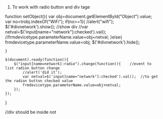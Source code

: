 1. To work with radio button and div tage

function setObject(){
	var obj=document.getElementById("Object").value;
	var no=trobj.indexOf("WiFi");
	if(no>=1){
		//alert("wifi");
		$('#divnetwork').show();   //show div
		//var netval=$('input[name="network"]:checked').val();
		//frmdevicetype.parameterName.value=obj+netval;
	}else{
		frmdevicetype.parameterName.value=obj;
		$('#divnetwork').hide();
		
	}
	
	$(document).ready(function(){
		$("input[name=network]:radio").change(function(){    //event to list radion button change
			//alert('did it');
			var netval=$('input[name="network"]:checked').val();  //to get the radion button checked value
			frmdevicetype.parameterName.value=obj+netval;
		});
	});
	
}
</script>
<script src="https://ajax.googleapis.com/ajax/libs/jquery/1.12.2/jquery.min.js"></script>
//div should be inside <td> not <tr>
<td>
									<div id="divnetwork" name="divnetwork" style="display:none";>
									A<input name="network" type="radio" value="10."/>&nbsp;&nbsp;&nbsp; 
									B<input name="network" type="radio" value="20." />&nbsp;&nbsp;&nbsp; 
									C<input checked="checked" name="network" type="radio" value="30." />
									</div>
</td>
